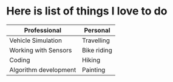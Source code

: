 # Here is list of things I love to do
| Professional  | Personal |
| ------------- | ------------- |
| Vehicle Simulation  | Travelling  |
| Working with Sensors  | Bike riding  |
| Coding  | Hiking  |
| Algorithm development  | Painting  |
